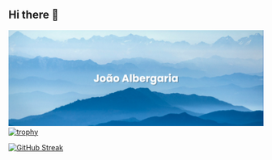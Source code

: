 ## Hi there 👋
[![MasterHead](banner.png)](https://github.com/Jvab1609)
[![trophy](https://github-profile-trophy.vercel.app/?username=Jvab1609)](https://github.com/ryo-ma/github-profile-trophy)

[![GitHub Streak](https://github-readme-streak-stats.herokuapp.com/?user=Jvab1609)](https://git.io/streak-stats)

<!-- [![Anurag's GitHub stats](https://github-readme-stats.vercel.app/api?username=Jvab1609)](https://github.com/anuraghazra/github-readme-stats) -->
<!--
**Jvab1609/Jvab1609** is a ✨ _special_ ✨ repository because its `README.md` (this file) appears on your GitHub profile.

Here are some ideas to get you started:

- 🔭 I’m currently working on ...
- 🌱 I’m currently learning ...
- 👯 I’m looking to collaborate on ...
- 🤔 I’m looking for help with ...
- 💬 Ask me about ...
- 📫 How to reach me: ...
- 😄 Pronouns: ...
- ⚡ Fun fact: ...
-->
